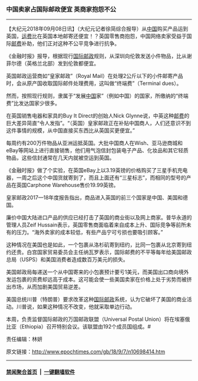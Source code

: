 ### 中国卖家占国际邮政便宜 英商家抱怨不公
------------------------

<p>【大纪元2018年09月08日讯】（大纪元记者徐简综合报导）从<a href="http://www.epochtimes.com/gb/tag/%E4%B8%AD%E5%9B%BD.html">中国</a>购买产品运到英国，<a href="http://www.epochtimes.com/gb/tag/%E8%BF%90%E8%B4%B9.html">运费</a>比在英国本地邮寄还便宜！？英国零售商抱怨，中国网络卖家受益于国际<a href="http://www.epochtimes.com/gb/tag/%E9%82%AE%E8%B4%B9.html">邮费</a>补助，他们正对这种不公平竞争进行抗争。</p>
<p>《金融时报》报导，根据现行<a href="http://www.epochtimes.com/gb/tag/%E5%9B%BD%E9%99%85%E9%82%AE%E6%94%BF.html">国际邮政</a>规则，从深圳向伦敦发送小件物品，比从谢菲尔德（英格兰北部）发到伦敦都便宜。</p>
<p>英国邮政运营商如“皇家邮政”（Royal Mail）在处理2公斤以下的小件邮寄产品时，会从原产国收取国际邮件处理费用，这叫做“终端费”（Terminal dues）。</p>
<p>然而，按照现行规则，隶属于“发展<a href="http://www.epochtimes.com/gb/tag/%E4%B8%AD%E5%9B%BD.html">中国</a>家”（例如中国）的国家，所缴纳的“终端费”比发达国家少很多。</p>
<p>在英国销售电器和家具的Buy It Direct的创始人Nick Glynne说，中英这种<a href="http://www.epochtimes.com/gb/tag/%E9%82%AE%E8%B4%B9.html">邮费</a>的巨大差异简直“令人发指”。“（英国）皇家邮政正在补贴中国商人，人们还意识不到这件事情的规模，从中国直接买东西比从英国买更便宜。”</p>
<p>每周约有200万件物品从亚洲运抵英国。大批中国商人在Wish、亚马逊商城和eBay等网站上进行直接销售，他们用气泡信封包装电子产品、化妆品和其它轻质物品，这些信封通常在几天内就被空运到英国。</p>
<p>《金融时报》做了个实验，在英国eBay上以3.19英镑的价格购买了三星手机充电器，一周之后这个中国货就寄到了，而且上面还有“三星标志”，而相同的型号的产品在英国Carphone Warehouse售价19.99英镑。</p>
<p>皇家邮政2017—18年度报告指出，商品进入英国的前三个国家是中国、美国和德国。</p>
<p>廉价中国大陆进口产品的供应已经打击了英国的商业街以及网上商家。普华永道的管理人员Zeif Hussain表示，英国零售商面临着来自成本上升、国际竞争等前所未有的压力。“海外卖家的成本较低，有些产品宁可亏损也要吸引顾客。”</p>
<p>这种情况在美国也是如此，一个包裹从洛杉矶寄到纽约，比同一包裹从北京寄到纽约还贵。白宫国家贸易委员会主任纳瓦罗表示，国际邮费的不平等每年给美国邮政总局（USPS）和美国消费者造成数百万美元的损失。</p>
<p>美国邮政局每递送一个从中国寄来的小包裹预计要亏1美元，而美国出口商向境外发运包裹的资费却远高于成本。这可能会使一些美国卖家在价格上处于劣势而被挤出市场，从而加剧美国贸易逆差。</p>
<p>美国总统川普（特朗普）要求改革这种<a href="http://www.epochtimes.com/gb/tag/%E5%9B%BD%E9%99%85%E9%82%AE%E6%94%BF.html">国际邮政</a>系统，认为它破坏了美国的商业活动。川普说，如果这种情况不改变，他就采取单边行动。</p>
<p>本周，负责监督国际邮政的万国邮政联盟（Universal Postal Union）将在埃塞俄比亚（Ethiopia）召开特别会议。该联盟由192个成员国组成。#</p>
<p>责任编辑：林妍</p>

原文链接：http://www.epochtimes.com/gb/18/9/7/n10698414.htm


------------------------
#### [禁闻聚合首页](https://github.com/gfw-breaker/banned-news/blob/master/README.md) &nbsp;|&nbsp;  [一键翻墙软件](https://github.com/gfw-breaker/nogfw/blob/master/README.md)